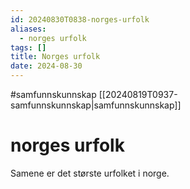 ```yaml
---
id: 20240830T0838-norges-urfolk
aliases:
  - norges urfolk
tags: []
title: Norges urfolk
date: 2024-08-30
---
```


#samfunnskunnskap [[20240819T0937-samfunnskunnskap|samfunnskunnskap]]

# norges urfolk

Samene er det største urfolket i norge.
